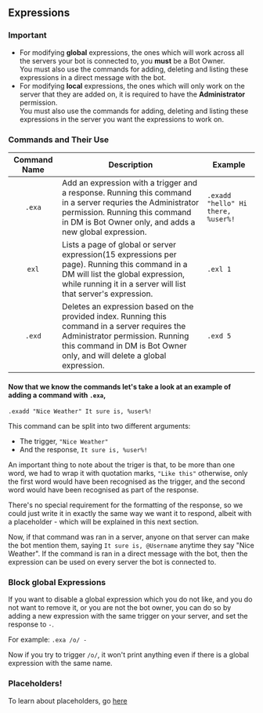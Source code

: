 ## Expressions

### Important

- For modifying **global** expressions, the ones which will work across all the servers your bot is connected to, you **must** be a Bot Owner.  
  You must also use the commands for adding, deleting and listing these expressions in a direct message with the bot.
- For modifying **local** expressions, the ones which will only work on the server that they are added on, it is required to have the **Administrator** permission.  
  You must also use the commands for adding, deleting and listing these expressions in the server you want the expressions to work on.

### Commands and Their Use

| Command Name | Description                                                                                                                                                                                                                                                                                | Example                          |
| :----------: | ------------------------------------------------------------------------------------------------------------------------------------------------------------------------------------------------------------------------------------------------------------------------------------------ | -------------------------------- |
| `.exa`  | Add an expression with a trigger and a response. Running this command in a server requries the Administrator permission. Running this command in DM is Bot Owner only, and adds a new global expression.             | `.exadd "hello" Hi there, %user%!` |
|   `exl`   | Lists a page of global or server expression(15 expressions per page). Running this command in a DM will list the global expression, while running it in a server will list that server's expression.   | `.exl 1`                           |
|   `.exd`  | Deletes an expression based on the provided index. Running this command in a server requires the Administrator permission. Running this command in DM is Bot Owner only, and will delete a global expression.     | `.exd 5`                           |

#### Now that we know the commands let's take a look at an example of adding a command with `.exa`,

`.exadd "Nice Weather" It sure is, %user%!`

This command can be split into two different arguments:

- The trigger, `"Nice Weather"`
- And the response, `It sure is, %user%!`

An important thing to note about the triger is that, to be more than one word, we had to wrap it with quotation marks, `"Like this"` otherwise, only the first word would have been recognised as the trigger, and the second word would have been recognised as part of the response.

There's no special requirement for the formatting of the response, so we could just write it in exactly the same way we want it to respond, albeit with a placeholder - which will be explained in this next section.

Now, if that command was ran in a server, anyone on that server can make the bot mention them, saying `It sure is, @Username` anytime they say "Nice Weather". If the command is ran in a direct message with the bot, then the expression can be used on every server the bot is connected to.

### Block global Expressions

If you want to disable a global expression which you do not like, and you do not want to remove it, or you are not the bot owner, you can do so by adding a new expression with the same trigger on your server, and set the response to `-`.

For example:
`.exa /o/ -`

Now if you try to trigger `/o/`, it won't print anything even if there is a global expression with the same name.

### Placeholders!

To learn about placeholders, go [here](placeholders.md)
